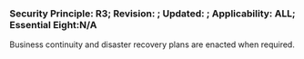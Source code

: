 ### Security Principle: R3; Revision: ; Updated: ; Applicability: ALL; Essential Eight:N/A
<p>Business continuity and disaster recovery plans are enacted when required.</p>